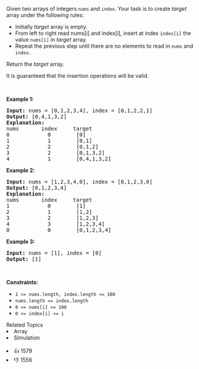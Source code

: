 <p>Given two arrays of integers&nbsp;<code>nums</code> and <code>index</code>. Your task is to create <em>target</em> array under the following rules:</p>

<ul> 
 <li>Initially <em>target</em> array is empty.</li> 
 <li>From left to right read nums[i] and index[i], insert at index <code>index[i]</code>&nbsp;the value <code>nums[i]</code>&nbsp;in&nbsp;<em>target</em> array.</li> 
 <li>Repeat the previous step until there are no elements to read in <code>nums</code> and <code>index.</code></li> 
</ul>

<p>Return the <em>target</em> array.</p>

<p>It is guaranteed that the insertion operations will be valid.</p>

<p>&nbsp;</p> 
<p><strong class="example">Example 1:</strong></p>

<pre>
<strong>Input:</strong> nums = [0,1,2,3,4], index = [0,1,2,2,1]
<strong>Output:</strong> [0,4,1,3,2]
<strong>Explanation:</strong>
nums       index     target
0            0        [0]
1            1        [0,1]
2            2        [0,1,2]
3            2        [0,1,3,2]
4            1        [0,4,1,3,2]
</pre>

<p><strong class="example">Example 2:</strong></p>

<pre>
<strong>Input:</strong> nums = [1,2,3,4,0], index = [0,1,2,3,0]
<strong>Output:</strong> [0,1,2,3,4]
<strong>Explanation:</strong>
nums       index     target
1            0        [1]
2            1        [1,2]
3            2        [1,2,3]
4            3        [1,2,3,4]
0            0        [0,1,2,3,4]
</pre>

<p><strong class="example">Example 3:</strong></p>

<pre>
<strong>Input:</strong> nums = [1], index = [0]
<strong>Output:</strong> [1]
</pre>

<p>&nbsp;</p> 
<p><strong>Constraints:</strong></p>

<ul> 
 <li><code>1 &lt;= nums.length, index.length &lt;= 100</code></li> 
 <li><code>nums.length == index.length</code></li> 
 <li><code>0 &lt;= nums[i] &lt;= 100</code></li> 
 <li><code>0 &lt;= index[i] &lt;= i</code></li> 
</ul>

<div><div>Related Topics</div><div><li>Array</li><li>Simulation</li></div></div><br><div><li>👍 1579</li><li>👎 1556</li></div>